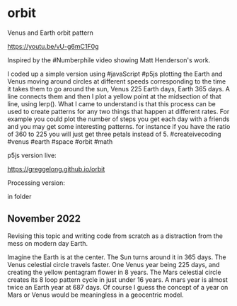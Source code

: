 # orbit
Venus and Earth orbit pattern 

https://youtu.be/vU-g6mC1F0g

Inspired by the #Numberphile video showing Matt Henderson's work.  

I coded up a simple version using #javaScript #p5js plotting the Earth and Venus moving around circles at different speeds corresponding to the time it takes them to go around the sun, Venus 225 Earth days, Earth 365 days. A line connects them and then I plot a yellow point at the midsection of that line, using lerp(). What I came to understand is that this process can be used to create patterns for any two things that happen at different rates. For example you could plot the number of steps you get each day with a friends and you may get some interesting patterns.  for instance if you have the ratio of 360 to 225 you will just get three petals instead of 5. #createivecoding #venus #earth #space #orbit #math

p5js version live:

https://greggelong.github.io/orbit


Processing version:

in folder

## November 2022

Revising this topic and writing code from scratch as a distraction from the mess on modern day Earth.

Imagine the Earth is at the center. The Sun turns around it in 365 days. The Venus celestial circle travels faster. One Venus year being 225 days, and creating the yellow pentagram flower in 8 years. The Mars celestial circle creates its 8 loop pattern cycle in just under 16 years. A mars year is almost twice an Earth year at 687 days. Of course I guess the concept of a year on Mars or Venus would be meaningless in a geocentric model.
